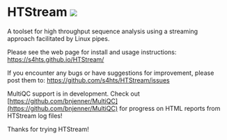 # HTStream    ![](https://github.com/s4hts/HTStream/workflows/C++%20CI/badge.svg)
A toolset for high throughput sequence analysis using a streaming approach facilitated by Linux pipes.


Please see the web page for install and usage instructions: 
https://s4hts.github.io/HTStream/


If you encounter any bugs or have suggestions for improvement, please post them to:
https://github.com/s4hts/HTStream/issues

MultiQC support is in development. Check out [https://github.com/bnjenner/MultiQC](https://github.com/bnjenner/MultiQC) for progress on HTML reports from HTStream log files!


Thanks for trying HTStream!
